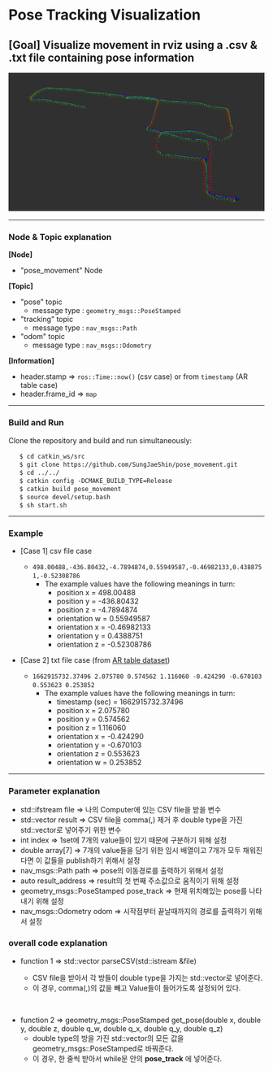 # Pose Tracking Visualization 
## [Goal] Visualize movement in rviz using a .csv & .txt file containing pose information
<td> <img src="./results/pose_seq_results.png"/> </td>

---
### Node & Topic explanation <br>
**[Node]**
- "pose_movement" Node

**[Topic]**
- "pose" topic
  * message type : `geometry_msgs::PoseStamped` <br>
- "tracking" topic
  * message type : `nav_msgs::Path` <br>
- "odom" topic
  * message type : `nav_msgs::Odometry` <br>

**[Information]**
- header.stamp &#8658; `ros::Time::now()` (csv case) or from `timestamp` (AR table case)
- header.frame_id &#8658; `map`

---
### Build and Run
Clone the repository and build and run simultaneously:
```
   $ cd catkin_ws/src
   $ git clone https://github.com/SungJaeShin/pose_movement.git
   $ cd ../../
   $ catkin config -DCMAKE_BUILD_TYPE=Release
   $ catkin build pose_movement
   $ source devel/setup.bash
   $ sh start.sh
```

---
### Example
- [Case 1] csv file case
  - `498.00488,-436.80432,-4.7894874,0.55949587,-0.46982133,0.4388751,-0.52308786`
    - The example values ​​have the following meanings in turn:
      * position x = 498.00488
      * position y = -436.80432
      * position z = -4.7894874
      * orientation w = 0.55949587
      * orientation x = -0.46982133
      * orientation y = 0.4388751
      * orientation z = -0.52308786

- [Case 2] txt file case (from [AR table dataset](https://github.com/rpng/ar_table_dataset.git))
  - `1662915732.37496 2.075780 0.574562 1.116060 -0.424290 -0.670103 0.553623 0.253852`
    - The example values ​​have the following meanings in turn:
      * timestamp (sec) = 1662915732.37496
      * position x = 2.075780
      * position y = 0.574562
      * position z = 1.116060
      * orientation x = -0.424290
      * orientation y = -0.670103
      * orientation z = 0.553623
      * orientation w = 0.253852

---
### Parameter explanation
- std::ifstream file &#8658; 나의 Computer에 있는 CSV file을 받을 변수 <br>
- std::vector<double> result &#8658; CSV file을 comma(,) 제거 후 double type을 가진 std::vector로 넣어주기 위한 변수 <br>
- int index &#8658; 1set에 7개의 value들이 있기 때문에 구분하기 위해 설정 <br>
- double array[7] &#8658; 7개의 value들을 담기 위한 임시 배열이고 7개가 모두 채워진다면 이 값들을 publish하기 위해서 설정 <br>
- nav_msgs::Path path &#8658; pose의 이동경로를 출력하기 위해서 설정 <br>
- auto result_address &#8658; result의 첫 번째 주소값으로 움직이기 위해 설정 <br>
- geometry_msgs::PoseStamped pose_track &#8658; 현재 위치해있는 pose를 나타내기 위해 설정 <br>
- nav_msgs::Odometry odom &#8658; 시작점부터 끝날때까지의 경로를 출력하기 위해서 설정 <br>



### overall code explanation
- function 1 &#8658; std::vector<double> parseCSV(std::istream &file)
  * CSV file을 받아서 각 방들이 double type을 가지는 std::vector로 넣어준다.
  * 이 경우, comma(,)의 값을 빼고 Value들이 들어가도록 설정되어 있다.

<br>

- function 2 &#8658; geometry_msgs::PoseStamped get_pose(double x, double y, double z, double q_w, double q_x, double q_y, double q_z)
  * double type의 방을 가진 std::vector의 모든 값을 geometry_msgs::PoseStamped로 바꿔준다.
  * 이 경우, 한 줄씩 받아서 while문 안의 __pose_track__ 에 넣어준다.


<br>
